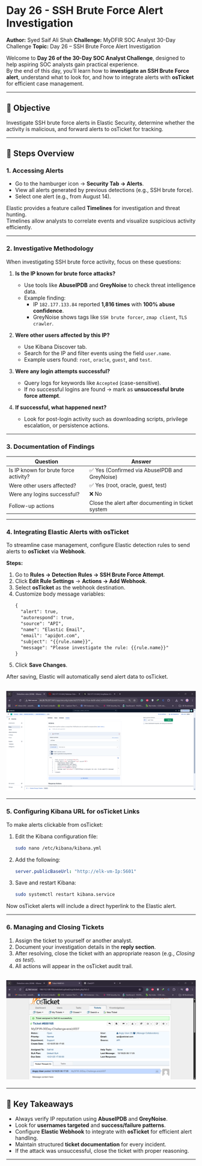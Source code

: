 # Day 26 - SSH Brute Force Alert Investigation

**Author:** Syed Saif Ali Shah
**Challenge:** MyDFIR SOC Analyst 30-Day Challenge
**Topic:** Day 26 – SSH Brute Force Alert Investigation

Welcome to **Day 26 of the 30-Day SOC Analyst Challenge**, designed to help aspiring SOC analysts gain practical experience.  
By the end of this day, you'll learn how to **investigate an SSH Brute Force alert**, understand what to look for, and how to integrate alerts with **osTicket** for efficient case management.

---

## 🎯 Objective

Investigate SSH brute force alerts in Elastic Security, determine whether the activity is malicious, and forward alerts to osTicket for tracking.

---

## 🧭 Steps Overview

### 1. Accessing Alerts

- Go to the hamburger icon → **Security Tab → Alerts**.
- View all alerts generated by previous detections (e.g., SSH brute force).
- Select one alert (e.g., from August 14).

Elastic provides a feature called **Timelines** for investigation and threat hunting.  
Timelines allow analysts to correlate events and visualize suspicious activity efficiently.

---

### 2. Investigative Methodology

When investigating SSH brute force activity, focus on these questions:

1. **Is the IP known for brute force attacks?**

   - Use tools like **AbuseIPDB** and **GreyNoise** to check threat intelligence data.
   - Example finding:
     - IP `182.177.133.84` reported **1,816 times** with **100% abuse confidence**.
     - GreyNoise shows tags like `SSH brute forcer`, `zmap client`, `TLS crawler`.

2. **Were other users affected by this IP?**

   - Use Kibana Discover tab.
   - Search for the IP and filter events using the field `user.name`.
   - Example users found: `root`, `oracle`, `guest`, and `test`.

3. **Were any login attempts successful?**

   - Query logs for keywords like `Accepted` (case-sensitive).
   - If no successful logins are found → mark as **unsuccessful brute force attempt**.

4. **If successful, what happened next?**
   - Look for post-login activity such as downloading scripts, privilege escalation, or persistence actions.

---

### 3. Documentation of Findings

| Question                              | Answer                                             |
| ------------------------------------- | -------------------------------------------------- |
| Is IP known for brute force activity? | ✅ Yes (Confirmed via AbuseIPDB and GreyNoise)     |
| Were other users affected?            | ✅ Yes (root, oracle, guest, test)                 |
| Were any logins successful?           | ❌ No                                              |
| Follow-up actions                     | Close the alert after documenting in ticket system |

---

### 4. Integrating Elastic Alerts with osTicket

To streamline case management, configure Elastic detection rules to send alerts to **osTicket** via **Webhook**.

**Steps:**

1. Go to **Rules → Detection Rules → SSH Brute Force Attempt**.
2. Click **Edit Rule Settings** → **Actions → Add Webhook**.
3. Select **osTicket** as the webhook destination.
4. Customize body message variables:
   ```text
   {
     "alert": true,
     "autorespond": true,
     "source": "API",
     "name": "Elastic Email",
     "email": "api@ot.com",
     "subject": "{{rule.name}}",
     "message": "Please investigate the rule: {{rule.name}}"
   }
   ```
5. Click **Save Changes**.

After saving, Elastic will automatically send alert data to osTicket.

## ![kibana](../images/26-Investigate-ssh-bruteforce-attack.png)

---

### 5. Configuring Kibana URL for osTicket Links

To make alerts clickable from osTicket:

1. Edit the Kibana configuration file:
   ```bash
   sudo nano /etc/kibana/kibana.yml
   ```
2. Add the following:
   ```yaml
   server.publicBaseUrl: "http://elk-vm-Ip:5601"
   ```
3. Save and restart Kibana:
   ```bash
   sudo systemctl restart kibana.service
   ```

Now osTicket alerts will include a direct hyperlink to the Elastic alert.

---

### 6. Managing and Closing Tickets

1. Assign the ticket to yourself or another analyst.
2. Document your investigation details in the **reply section**.
3. After resolving, close the ticket with an appropriate reason (e.g., _Closing as test_).
4. All actions will appear in the osTicket audit trail.

## ![osTicket](../images/26-Investigate-ssh-bruteforce-attack1.png)

---

## 🧠 Key Takeaways

- Always verify IP reputation using **AbuseIPDB** and **GreyNoise**.
- Look for **usernames targeted** and **success/failure patterns**.
- Configure **Elastic Webhook** to integrate with **osTicket** for efficient alert handling.
- Maintain structured **ticket documentation** for every incident.
- If the attack was unsuccessful, close the ticket with proper reasoning.

---
